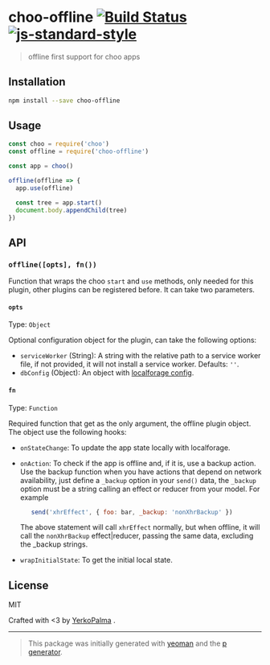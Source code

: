 # choo-offline [![Build Status](https://secure.travis-ci.org/YerkoPalma/choo-offline.svg?branch=master)](https://travis-ci.org/YerkoPalma/choo-offline) [![js-standard-style](https://img.shields.io/badge/code%20style-standard-brightgreen.svg?style=flat)](https://github.com/feross/standard)

> offline first support for choo apps

## Installation

```bash
npm install --save choo-offline
```

## Usage

```javascript
const choo = require('choo')
const offline = require('choo-offline')

const app = choo()

offline(offline => {
  app.use(offline)

  const tree = app.start()
  document.body.appendChild(tree)
})
```

## API

### `offline([opts], fn())`

Function that wraps the choo `start` and `use` methods, only needed for this plugin, other plugins can be registered before.
It can take two parameters.

#### `opts`

Type: `Object`

Optional configuration object for the plugin, can take the following options:

- `serviceWorker` (String): A string with the relative path to a service worker file, if not provided, it will not install a service worker. Defaults: `''`.
- `dbConfig` (Object): An object with [localforage config](https://github.com/localForage/localForage#configuration).

#### `fn`

Type: `Function`

Required function that get as the only argument, the offline plugin object. The object use the following hooks:

- `onStateChange`: To update the app state locally with localforage.
- `onAction`: To check if the app is offline and, if it is, use a backup action. Use the backup function when you have actions that depend on network availability,
   just define a `_backup` option in your `send()` data, the `_backup` option must be a string calling an effect or reducer from your model. For example
   
   ```javascript
      send('xhrEffect', { foo: bar, _backup: 'nonXhrBackup' })
   ```
   
   The above statement will call `xhrEffect` normally, but when offline, it will call the `nonXhrBackup` effect|reducer, passing the same data, excluding the _backup strings. 
- `wrapInitialState`: To get the initial local state.

## License

MIT

Crafted with <3 by [YerkoPalma](https://github.com/YerkoPalma) .

***

> This package was initially generated with [yeoman](http://yeoman.io) and the [p generator](https://github.com/johnotander/generator-p.git).
